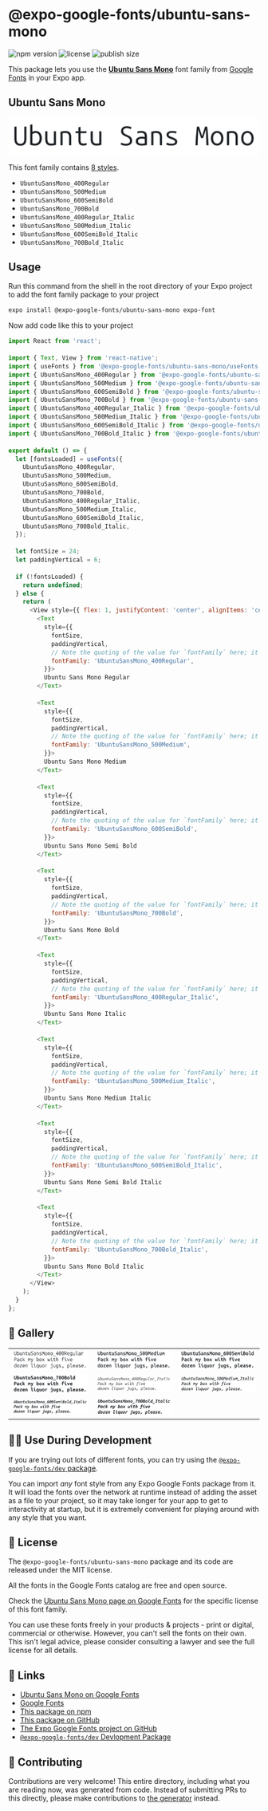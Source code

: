 # @expo-google-fonts/ubuntu-sans-mono

![npm version](https://flat.badgen.net/npm/v/@expo-google-fonts/ubuntu-sans-mono)
![license](https://flat.badgen.net/github/license/expo/google-fonts)
![publish size](https://flat.badgen.net/packagephobia/install/@expo-google-fonts/ubuntu-sans-mono)

This package lets you use the [**Ubuntu Sans Mono**](https://fonts.google.com/specimen/Ubuntu+Sans+Mono) font family from [Google Fonts](https://fonts.google.com/) in your Expo app.

## Ubuntu Sans Mono

![Ubuntu Sans Mono](./font-family.png)

This font family contains [8 styles](#-gallery).

- `UbuntuSansMono_400Regular`
- `UbuntuSansMono_500Medium`
- `UbuntuSansMono_600SemiBold`
- `UbuntuSansMono_700Bold`
- `UbuntuSansMono_400Regular_Italic`
- `UbuntuSansMono_500Medium_Italic`
- `UbuntuSansMono_600SemiBold_Italic`
- `UbuntuSansMono_700Bold_Italic`

## Usage

Run this command from the shell in the root directory of your Expo project to add the font family package to your project
```sh
expo install @expo-google-fonts/ubuntu-sans-mono expo-font
```

Now add code like this to your project
```js
import React from 'react';

import { Text, View } from 'react-native';
import { useFonts } from '@expo-google-fonts/ubuntu-sans-mono/useFonts';
import { UbuntuSansMono_400Regular } from '@expo-google-fonts/ubuntu-sans-mono/400Regular';
import { UbuntuSansMono_500Medium } from '@expo-google-fonts/ubuntu-sans-mono/500Medium';
import { UbuntuSansMono_600SemiBold } from '@expo-google-fonts/ubuntu-sans-mono/600SemiBold';
import { UbuntuSansMono_700Bold } from '@expo-google-fonts/ubuntu-sans-mono/700Bold';
import { UbuntuSansMono_400Regular_Italic } from '@expo-google-fonts/ubuntu-sans-mono/400Regular_Italic';
import { UbuntuSansMono_500Medium_Italic } from '@expo-google-fonts/ubuntu-sans-mono/500Medium_Italic';
import { UbuntuSansMono_600SemiBold_Italic } from '@expo-google-fonts/ubuntu-sans-mono/600SemiBold_Italic';
import { UbuntuSansMono_700Bold_Italic } from '@expo-google-fonts/ubuntu-sans-mono/700Bold_Italic';

export default () => {
  let [fontsLoaded] = useFonts({
    UbuntuSansMono_400Regular,
    UbuntuSansMono_500Medium,
    UbuntuSansMono_600SemiBold,
    UbuntuSansMono_700Bold,
    UbuntuSansMono_400Regular_Italic,
    UbuntuSansMono_500Medium_Italic,
    UbuntuSansMono_600SemiBold_Italic,
    UbuntuSansMono_700Bold_Italic,
  });

  let fontSize = 24;
  let paddingVertical = 6;

  if (!fontsLoaded) {
    return undefined;
  } else {
    return (
      <View style={{ flex: 1, justifyContent: 'center', alignItems: 'center' }}>
        <Text
          style={{
            fontSize,
            paddingVertical,
            // Note the quoting of the value for `fontFamily` here; it expects a string!
            fontFamily: 'UbuntuSansMono_400Regular',
          }}>
          Ubuntu Sans Mono Regular
        </Text>

        <Text
          style={{
            fontSize,
            paddingVertical,
            // Note the quoting of the value for `fontFamily` here; it expects a string!
            fontFamily: 'UbuntuSansMono_500Medium',
          }}>
          Ubuntu Sans Mono Medium
        </Text>

        <Text
          style={{
            fontSize,
            paddingVertical,
            // Note the quoting of the value for `fontFamily` here; it expects a string!
            fontFamily: 'UbuntuSansMono_600SemiBold',
          }}>
          Ubuntu Sans Mono Semi Bold
        </Text>

        <Text
          style={{
            fontSize,
            paddingVertical,
            // Note the quoting of the value for `fontFamily` here; it expects a string!
            fontFamily: 'UbuntuSansMono_700Bold',
          }}>
          Ubuntu Sans Mono Bold
        </Text>

        <Text
          style={{
            fontSize,
            paddingVertical,
            // Note the quoting of the value for `fontFamily` here; it expects a string!
            fontFamily: 'UbuntuSansMono_400Regular_Italic',
          }}>
          Ubuntu Sans Mono Italic
        </Text>

        <Text
          style={{
            fontSize,
            paddingVertical,
            // Note the quoting of the value for `fontFamily` here; it expects a string!
            fontFamily: 'UbuntuSansMono_500Medium_Italic',
          }}>
          Ubuntu Sans Mono Medium Italic
        </Text>

        <Text
          style={{
            fontSize,
            paddingVertical,
            // Note the quoting of the value for `fontFamily` here; it expects a string!
            fontFamily: 'UbuntuSansMono_600SemiBold_Italic',
          }}>
          Ubuntu Sans Mono Semi Bold Italic
        </Text>

        <Text
          style={{
            fontSize,
            paddingVertical,
            // Note the quoting of the value for `fontFamily` here; it expects a string!
            fontFamily: 'UbuntuSansMono_700Bold_Italic',
          }}>
          Ubuntu Sans Mono Bold Italic
        </Text>
      </View>
    );
  }
};

```

## 🔡 Gallery


||||
|-|-|-|
|![UbuntuSansMono_400Regular](./UbuntuSansMono_400Regular.ttf.png)|![UbuntuSansMono_500Medium](./UbuntuSansMono_500Medium.ttf.png)|![UbuntuSansMono_600SemiBold](./UbuntuSansMono_600SemiBold.ttf.png)||
|![UbuntuSansMono_700Bold](./UbuntuSansMono_700Bold.ttf.png)|![UbuntuSansMono_400Regular_Italic](./UbuntuSansMono_400Regular_Italic.ttf.png)|![UbuntuSansMono_500Medium_Italic](./UbuntuSansMono_500Medium_Italic.ttf.png)||
|![UbuntuSansMono_600SemiBold_Italic](./UbuntuSansMono_600SemiBold_Italic.ttf.png)|![UbuntuSansMono_700Bold_Italic](./UbuntuSansMono_700Bold_Italic.ttf.png)|||


## 👩‍💻 Use During Development

If you are trying out lots of different fonts, you can try using the [`@expo-google-fonts/dev` package](https://github.com/expo/google-fonts/tree/master/font-packages/dev#readme).

You can import *any* font style from any Expo Google Fonts package from it. It will load the fonts
over the network at runtime instead of adding the asset as a file to your project, so it may take longer
for your app to get to interactivity at startup, but it is extremely convenient
for playing around with any style that you want.

## 📖 License

The `@expo-google-fonts/ubuntu-sans-mono` package and its code are released under the MIT license.

All the fonts in the Google Fonts catalog are free and open source.

Check the [Ubuntu Sans Mono page on Google Fonts](https://fonts.google.com/specimen/Ubuntu+Sans+Mono) for the specific license of this font family.

You can use these fonts freely in your products & projects - print or digital, commercial or otherwise. However, you can't sell the fonts on their own. This isn't legal advice, please consider consulting a lawyer and see the full license for all details.

## 🔗 Links

- [Ubuntu Sans Mono on Google Fonts](https://fonts.google.com/specimen/Ubuntu+Sans+Mono)
- [Google Fonts](https://fonts.google.com/)
- [This package on npm](https://www.npmjs.com/package/@expo-google-fonts/ubuntu-sans-mono)
- [This package on GitHub](https://github.com/expo/google-fonts/tree/master/font-packages/ubuntu-sans-mono)
- [The Expo Google Fonts project on GitHub](https://github.com/expo/google-fonts)
- [`@expo-google-fonts/dev` Devlopment Package](https://github.com/expo/google-fonts/tree/master/font-packages/dev)

## 🤝 Contributing

Contributions are very welcome! This entire directory, including what you are reading now, was generated from code. Instead of submitting PRs to this directly, please make contributions to [the generator](https://github.com/expo/google-fonts/tree/master/packages/generator) instead.
